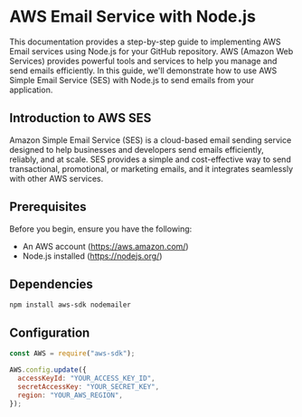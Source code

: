 # AWS Email Service with Node.js

This documentation provides a step-by-step guide to implementing AWS Email services using Node.js for your GitHub repository. AWS (Amazon Web Services) provides powerful tools and services to help you manage and send emails efficiently. In this guide, we'll demonstrate how to use AWS Simple Email Service (SES) with Node.js to send emails from your application.

## Introduction to AWS SES

Amazon Simple Email Service (SES) is a cloud-based email sending service designed to help businesses and developers send emails efficiently, reliably, and at scale. SES provides a simple and cost-effective way to send transactional, promotional, or marketing emails, and it integrates seamlessly with other AWS services.

## Prerequisites

Before you begin, ensure you have the following:

- An AWS account (https://aws.amazon.com/)
- Node.js installed (https://nodejs.org/)

## Dependencies

`npm install aws-sdk nodemailer`

## Configuration

```javascript
const AWS = require("aws-sdk");

AWS.config.update({
  accessKeyId: "YOUR_ACCESS_KEY_ID",
  secretAccessKey: "YOUR_SECRET_KEY",
  region: "YOUR_AWS_REGION",
});
```
